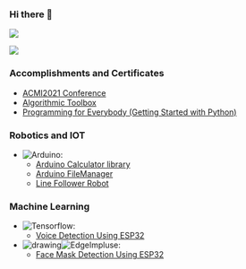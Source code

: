 ### Hi there 👋
<img src="https://github-readme-stats.vercel.app/api?username=Atanukumardey&show_icons=true&theme=radical&count_private=true&hide=stars,issues">

![](https://komarev.com/ghpvc/?username=Atanukumardey&style=flat)

### Accomplishments and Certificates
- [ACMI2021 Conference](https://github.com/Atanukumardey/Certificates/blob/main/ACMI2021_Conference.png)
- [Algorithmic Toolbox](https://coursera.org/share/5cfb0d33d10adfdf3a9ef991d412e0d6)
- [Programming for Everybody (Getting Started with Python)](https://coursera.org/share/6bbb4d2e78e3410cb20bc8ae32e627a6)
### Robotics and IOT
- <img alt="Arduino" src="https://img.shields.io/badge/-Arduino-00878F?style=flat-square&logo=Arduino&logoColor=white" />:
  - [Arduino Calculator library](https://github.com/Atanukumardey/Calculator)
  - [Arduino FileManager](https://github.com/Atanukumardey/Filemanager)
  - [Line Follower Robot](https://github.com/Atanukumardey/BasicLFR)
### Machine Learning
- <img alt="Tensorflow" src="https://img.shields.io/badge/-TensorFlowLite-FBBC05?style=flat-square&logo=Tensorflow&logoColor=white" />:
  - [Voice Detection Using ESP32](https://github.com/Atanukumardey/VoiceDetectionESP32)
- <img src="https://avatars.githubusercontent.com/u/52098900?s=20&v=4" alt="drawing" style=""/><img alt="EdgeImpluse" src="https://img.shields.io/badge/-EDGE IMPLUSE-%2339BFCE?style=flat-square&logo=&logoColor=white" />:
  - [Face Mask Detection Using ESP32](https://github.com/Atanukumardey/FacemaskDetectionESP32)
<!--
**Atanukumardey/Atanukumardey** is a ✨ _special_ ✨ repository because its `README.md` (this file) appears on your GitHub profile.

Here are some ideas to get you started:

- 🔭 I’m currently working on ...
- 🌱 I’m currently learning ...
- 👯 I’m looking to collaborate on ...
- 🤔 I’m looking for help with ...
- 💬 Ask me about ...
- 📫 How to reach me: ...
- 😄 Pronouns: ...
- ⚡ Fun fact: ...
-->
